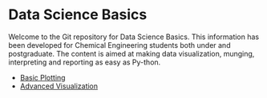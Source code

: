 # Data Science Basics

Welcome to the Git repository for Data Science Basics. This information has been developed for Chemical Engineering students both under and postgraduate. The content is aimed at making data visualization, munging, interpreting and reporting as easy as Py-thon.

* [Basic Plotting](https://rawgit.com/badenhh/DataScience/blob/master/Basic%20Plotting/Basic_plotting.html)
* [Advanced Visualization](https://github.com/badenhh/DataScience/blob/master/Advanced%20Visualization/Advanced%20data%20visualization.ipynb)
